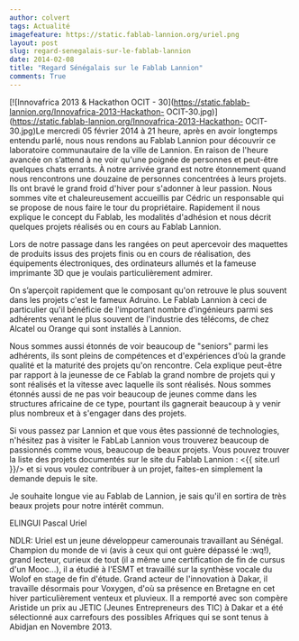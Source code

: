 ```yaml
---
author: colvert
tags: Actualité
imagefeature: https://static.fablab-lannion.org/uriel.png
layout: post
slug: regard-senegalais-sur-le-fablab-lannion
date: 2014-02-08
title: "Regard Sénégalais sur le Fablab Lannion"
comments: True
---
```

[![Innovafrica 2013 & Hackathon OCIT -
30](https://static.fablab-lannion.org/Innovafrica-2013-Hackathon-
OCIT-30.jpg)](https://static.fablab-lannion.org/Innovafrica-2013-Hackathon-
OCIT-30.jpg)Le mercredi 05 février 2014 à 21 heure, après en avoir longtemps
entendu parlé, nous nous rendons au Fablab Lannion pour découvrir ce
laboratoire communautaire de la ville de Lannion. En raison de l'heure avancée
on s’attend à ne voir qu'une poignée de personnes et peut-être quelques chats
errants. À notre arrivée grand est notre étonnement quand nous rencontrons une
douzaine de personnes concentrées à leurs projets. Ils ont bravé le grand
froid d'hiver pour s'adonner à leur passion. Nous sommes vite et
chaleureusement accueillis par Cédric un responsable qui se propose de nous
faire le tour du propriétaire. Rapidement il nous explique le concept du
Fablab, les modalités d'adhésion et nous décrit quelques projets réalisés ou
en cours au Fablab Lannion.

Lors de notre passage dans les rangées on peut apercevoir des maquettes de
produits issus des projets finis ou en cours de réalisation, des équipements
électroniques, des ordinateurs allumés et la fameuse imprimante 3D que je
voulais particulièrement admirer.

On s’aperçoit rapidement que le composant qu'on retrouve le plus souvent dans
les projets c'est le fameux Adruino. Le Fablab Lannion à ceci de particulier
qu'il bénéficie de l'important nombre d'ingénieurs parmi ses adhérents venant
le plus souvent de l'industrie des télécoms, de chez Alcatel ou Orange qui
sont installés à Lannion.

Nous sommes aussi étonnés de voir beaucoup de "seniors" parmi les adhérents,
ils sont pleins de compétences et d'expériences d’où la grande qualité et la
maturité des projets qu'on rencontre. Cela explique peut-être par rapport à la
jeunesse de ce Fablab la grand nombre de projets qui y sont réalisés et la
vitesse avec laquelle ils sont réalisés. Nous sommes étonnés aussi de ne pas
voir beaucoup de jeunes comme dans les structures africaine de ce type,
pourtant ils gagnerait beaucoup à y venir plus nombreux et à s'engager dans
des projets.

Si vous passez par Lannion et que vous êtes passionné de technologies,
n'hésitez pas à visiter le FabLab Lannion vous trouverez beaucoup de
passionnés comme vous, beaucoup de beaux projets. Vous pouvez trouver la liste
des projets documentés sur le site du Fablab Lannion : <{{ site.url }}/> et si vous voulez contribuer à un projet, faites-en simplement
la demande depuis le site.

Je souhaite longue vie au Fablab de Lannion, je sais qu'il en sortira de très
beaux projets pour notre intérêt commun.

ELINGUI Pascal Uriel

NDLR: Uriel est un jeune développeur camerounais travaillant au Sénégal.
Champion du monde de vi (avis à ceux qui ont guère dépassé le :wq!), grand
lecteur, curieux de tout (il a même une certification de fin de cursus d'un
Mooc…), il a étudié à l'ESMT et travaillé sur la synthèse vocale du Wolof en
stage de fin d'étude. Grand acteur de l'innovation à Dakar, il travaille
désormais pour Voxygen, d'où sa présence en Bretagne en cet hiver
particulièrement venteux et pluvieux. Il a remporté avec son compère Aristide
un prix au JETIC (Jeunes Entrepreneurs des TIC) à Dakar et a été sélectionné
aux carrefours des possibles Afriques qui se sont tenus à Abidjan en Novembre
2013.


